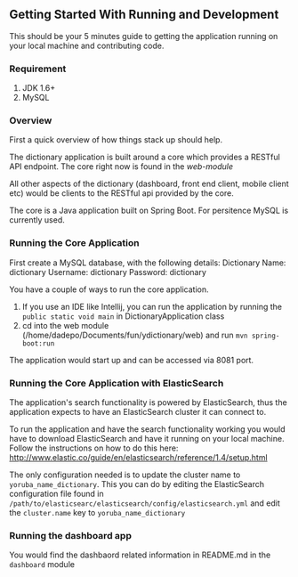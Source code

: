 ## Getting Started With Running and Development

This should be your 5 minutes guide to getting the application running on your local machine and contributing code.

### Requirement
1. JDK 1.6+
2. MySQL

### Overview

First a quick overview of how things stack up should help.

The dictionary application is built around a core which provides a RESTful API endpoint. The core right now is found
in the *web-module*

All other aspects of the dictionary (dashboard, front end client, mobile client etc) would be clients to the RESTful api
provided by the core.

The core is a Java application built on Spring Boot. For persitence MySQL is currently used.

### Running the Core Application

First create a MySQL database, with the following details:
Dictionary Name: dictionary
Username: dictionary
Password: dictionary

You have a couple of ways to run the core application.

1. If you use an IDE like Intellij, you can run the application by running the `public static void main` in DictionaryApplication class
2. cd into the web module (/home/dadepo/Documents/fun/ydictionary/web) and run `mvn spring-boot:run`

The application would start up and can be accessed via 8081 port.

### Running the Core Application with ElasticSearch

The application's search functionality is powered by ElasticSearch, thus the application expects to have an ElasticSearch
cluster it can connect to.

To run the application and have the search functionality working you would have to download ElasticSearch and have it
running on your local machine. Follow the instructions on how to do this here: http://www.elastic.co/guide/en/elasticsearch/reference/1.4/setup.html

The only configuration needed is to update the cluster name to `yoruba_name_dictionary`. This you can do by editing the
ElasticSearch configuration file found in `/path/to/elasticsearc/elasticsearch/config/elasticsearch.yml` and edit the
`cluster.name` key to `yoruba_name_dictionary`

### Running the dashboard app

You would find the dashbaord related information in README.md in the `dashboard` module


